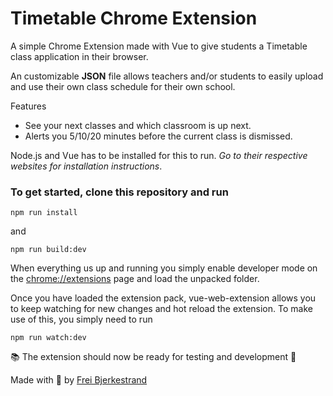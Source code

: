 ﻿# Timetable Chrome Extension

A simple Chrome Extension made with Vue to give students a Timetable class application in their browser.

An customizable  **JSON** file allows teachers and/or students to easily upload and use their own class schedule for their own school.

Features
- See your next classes and which classroom is up next.
-  Alerts you 5/10/20 minutes before the current class is dismissed.

Node.js and Vue has to be installed for this to run. *Go to their respective websites for installation instructions*.

### To get started, clone this repository and run
```
npm run install
```
and
```
npm run build:dev
```

When everything us up and running you simply enable developer mode on the [chrome://extensions](chrome://extensions) page and load the unpacked folder.

Once you have loaded the extension pack, vue-web-extension allows you to keep watching for new changes and hot reload the extension. To make use of this, you simply need to run
```
npm run watch:dev
```
📚 The extension should now be ready for testing and development 🎉

Made with 🥛 by [Frei Bjerkestrand](freibj.github.io)
